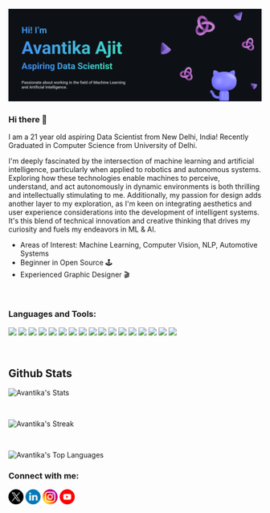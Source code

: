 [![MasterHead](https://github.com/av0422/av0422/blob/main/Banner%20github.png)](github.com/av0422)


### Hi there 👋

I am a 21 year old aspiring Data Scientist from New Delhi, India!
Recently Graduated in Computer Science from University of Delhi.

I'm deeply fascinated by the intersection of machine learning and artificial intelligence, particularly when applied to robotics and autonomous systems. Exploring how these technologies enable machines to perceive, understand, and act autonomously in dynamic environments is both thrilling and intellectually stimulating to me. Additionally, my passion for design adds another layer to my exploration, as I'm keen on integrating aesthetics and user experience considerations into the development of intelligent systems. It's this blend of technical innovation and creative thinking that drives my curiosity and fuels my endeavors in  ML & AI.

* Areas of Interest: Machine Learning, Computer Vision, NLP, Automotive Systems
* Beginner in Open Source 🕹️
* Experienced Graphic Designer 🎬
  
<!--
**av0422/av0422** is a ✨ _special_ ✨ repository because its `README.md` (this file) appears on your GitHub profile.

Here are some ideas to get you started:

- 🔭 I’m currently working on ...
- 🌱 I’m currently learning ...
- 👯 I’m looking to collaborate on ...
- 🤔 I’m looking for help with ...
- 💬 Ask me about ...
- 📫 How to reach me: ...
- 😄 Pronouns: ...
- ⚡ Fun fact: ...
-->


<br>
  
### Languages and Tools:
<img src="https://img.shields.io/badge/-Python-black?style=flat&logo=python&logoColor=white"> <img src = "https://img.shields.io/badge/-HTML5-E34F26?style=flat&logo=html5&logoColor=white"> <img src = "https://img.shields.io/badge/-CSS3-1572B6?style=flat&logo=css3&logoColor=white"> <img src="https://img.shields.io/badge/-Bootstrap-563D7C?style=flat&logo=bootstrap&logoColor=white"> <img src="https://img.shields.io/badge/-JavaScript-eed718?style=flat&logo=javascript&logoColor=ffffff"> <img src="https://img.shields.io/badge/-MySQL-F29111?style=flat&logo=mysql&logoColor=FFFFFF"> <img src="https://img.shields.io/badge/-NodeJs-3C873A?style=flat&logo=Node.js&logoColor=white"> <img src="http://img.shields.io/badge/-Git-F1502F?style=flat&logo=git&logoColor=FFFFFF"> <img src="http://img.shields.io/badge/-Github-000000?style=flat&logo=github&logoColor=FFFFFF"> <img src="http://img.shields.io/badge/-VS%20Code-007ACC?style=flat&logo=visual%20studio%20code&logoColor=white"> <img src="http://img.shields.io/badge/-Heroku-430098?style=flat&logo=heroku&logoColor=white"> <img src="http://img.shields.io/badge/-Vercel-black?style=flat&logo=vercel&logoColor=white"> <img src="https://img.shields.io/badge/-Adobe Creative Cloud-DA1F26?logo=Adobe-Creative-Cloud&logoColor=white"> <img src="https://img.shields.io/badge/-Anaconda-44A833?logo=anaconda&logoColor=white"> <img src="https://img.shields.io/badge/-Figma-F24E1E?logo=figma&logoColor=white"> <img src="https://img.shields.io/badge/-Canva-00C4CC?logo=canva&logoColor=white"> <img src="https://img.shields.io/badge/-OpenCV-5C3EE8?logo=opencv&logoColor=white">

<br>


## Github Stats

![Avantika's Stats](https://github-readme-stats.vercel.app/api?username=av0422&theme=tokyonight&show_icons=true&hide_border=true&count_private=false)     

<br>

![Avantika's Streak](https://github-readme-streak-stats.herokuapp.com/?user=av0422&theme=tokyonight&hide_border=true)

<br>

![Avantika's Top Languages](https://github-readme-stats.vercel.app/api/top-langs/?username=av0422&theme=tokyonight&show_icons=true&hide_border=true&layout=compact)



<h3 align="left">Connect with me:</h3>
<p align="left">
<a href="https://twitter.com/_avantikaajit" target="blank"><img align="center" src="https://github.com/av0422/av0422/blob/main/Icons/x.png" alt="" height="30" width="30" /></a>
<a href="https://www.linkedin.com/in/avantikaajit/" target="blank"><img align="center" src="https://github.com/av0422/av0422/blob/main/Icons/linkedin.png" title="linkedin icons" alt="" height="30" width="30" /></a>
<a href="https://www.instagram.com/avantikaajit_/" target="blank"><img align="center" src="https://github.com/av0422/av0422/blob/main/Icons/instagram.png" alt="" height="30" width="30" /></a>
<a href="[(https://www.youtube.com/channel/UCS_L8LPvBS86nW80iDqXdFw)]" target="blank"><img align="center" src="https://github.com/av0422/av0422/blob/main/Icons/youtube.png" alt="" height="30" width="30" /></a>
</p>


<!-- 
Github Profile Readme Inspired by [@Souravdey777](https://github.com/Souravdey777) 
-->


